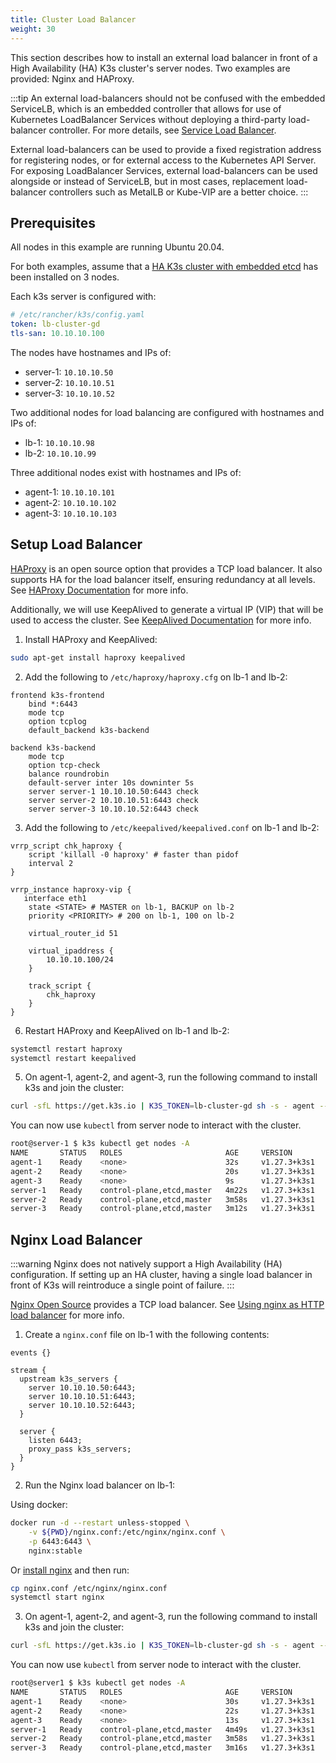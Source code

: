 ```yaml
---
title: Cluster Load Balancer
weight: 30
---
```



This section describes how to install an external load balancer in front of a High Availability (HA) K3s cluster's server nodes. Two examples are provided: Nginx and HAProxy.

:::tip
An external load-balancers should not be confused with the embedded ServiceLB, which is an embedded controller that allows for use of Kubernetes LoadBalancer Services without deploying a third-party load-balancer controller. For more details, see [Service Load Balancer](../networking/networking.md#service-load-balancer). 

External load-balancers can be used to provide a fixed registration address for registering nodes, or for external access to the Kubernetes API Server. For exposing LoadBalancer Services, external load-balancers can be used alongside or instead of ServiceLB, but in most cases, replacement load-balancer controllers such as MetalLB or Kube-VIP are a better choice.
:::

## Prerequisites

All nodes in this example are running Ubuntu 20.04.

For both examples, assume that a [HA K3s cluster with embedded etcd](../datastore/ha-embedded.md) has been installed on 3 nodes.

Each k3s server is configured with:
```yaml
# /etc/rancher/k3s/config.yaml
token: lb-cluster-gd
tls-san: 10.10.10.100
```

The nodes have hostnames and IPs of: 
* server-1: `10.10.10.50`
* server-2: `10.10.10.51`
* server-3: `10.10.10.52`


Two additional nodes for load balancing are configured with hostnames and IPs of:
* lb-1: `10.10.10.98`
* lb-2: `10.10.10.99`

Three additional nodes exist with hostnames and IPs of:
* agent-1: `10.10.10.101`
* agent-2: `10.10.10.102`
* agent-3: `10.10.10.103`

## Setup Load Balancer
<Tabs>
<TabItem value="HAProxy" default>

[HAProxy](http://www.haproxy.org/) is an open source option that provides a TCP load balancer. It also supports HA for the load balancer itself, ensuring redundancy at all levels. See [HAProxy Documentation](http://docs.haproxy.org/2.8/intro.html) for more info.

Additionally, we will use KeepAlived to generate a virtual IP (VIP) that will be used to access the cluster. See [KeepAlived Documentation](https://www.keepalived.org/manpage.html) for more info.



1) Install HAProxy and KeepAlived:

```bash
sudo apt-get install haproxy keepalived
```

2) Add the following to `/etc/haproxy/haproxy.cfg` on lb-1 and lb-2:

```
frontend k3s-frontend
    bind *:6443
    mode tcp
    option tcplog
    default_backend k3s-backend

backend k3s-backend
    mode tcp
    option tcp-check
    balance roundrobin
    default-server inter 10s downinter 5s
    server server-1 10.10.10.50:6443 check
    server server-2 10.10.10.51:6443 check
    server server-3 10.10.10.52:6443 check
```
3) Add the following to `/etc/keepalived/keepalived.conf` on lb-1 and lb-2:

```
vrrp_script chk_haproxy {
    script 'killall -0 haproxy' # faster than pidof
    interval 2
}

vrrp_instance haproxy-vip {
   interface eth1
    state <STATE> # MASTER on lb-1, BACKUP on lb-2
    priority <PRIORITY> # 200 on lb-1, 100 on lb-2

    virtual_router_id 51

    virtual_ipaddress {
        10.10.10.100/24
    }

    track_script {
        chk_haproxy
    }
}
```

6) Restart HAProxy and KeepAlived on lb-1 and lb-2:

```bash
systemctl restart haproxy
systemctl restart keepalived
```

5) On agent-1, agent-2, and agent-3, run the following command to install k3s and join the cluster:

```bash
curl -sfL https://get.k3s.io | K3S_TOKEN=lb-cluster-gd sh -s - agent --server https://10.10.10.100:6443
```

You can now use `kubectl` from server node to interact with the cluster.
```bash
root@server-1 $ k3s kubectl get nodes -A
NAME       STATUS   ROLES                       AGE     VERSION
agent-1    Ready    <none>                      32s     v1.27.3+k3s1
agent-2    Ready    <none>                      20s     v1.27.3+k3s1
agent-3    Ready    <none>                      9s      v1.27.3+k3s1
server-1   Ready    control-plane,etcd,master   4m22s   v1.27.3+k3s1
server-2   Ready    control-plane,etcd,master   3m58s   v1.27.3+k3s1
server-3   Ready    control-plane,etcd,master   3m12s   v1.27.3+k3s1
```

</TabItem>

<TabItem value="Nginx">

## Nginx Load Balancer

:::warning
Nginx does not natively support a High Availability (HA) configuration. If setting up an HA cluster, having a single load balancer in front of K3s will reintroduce a single point of failure.
:::

[Nginx Open Source](http://nginx.org/) provides a TCP load balancer. See [Using nginx as HTTP load balancer](https://nginx.org/en/docs/http/load_balancing.html) for more info.

1) Create a `nginx.conf` file on lb-1 with the following contents:

```
events {}

stream {
  upstream k3s_servers {
    server 10.10.10.50:6443;
    server 10.10.10.51:6443;
    server 10.10.10.52:6443;
  }

  server {
    listen 6443;
    proxy_pass k3s_servers;
  }
}
```

2) Run the Nginx load balancer on lb-1:

Using docker:

```bash
docker run -d --restart unless-stopped \
    -v ${PWD}/nginx.conf:/etc/nginx/nginx.conf \
    -p 6443:6443 \
    nginx:stable
```

Or [install nginx](https://docs.nginx.com/nginx/admin-guide/installing-nginx/installing-nginx-open-source/) and then run:

```bash
cp nginx.conf /etc/nginx/nginx.conf
systemctl start nginx
```

3) On agent-1, agent-2, and agent-3, run the following command to install k3s and join the cluster:

```bash
curl -sfL https://get.k3s.io | K3S_TOKEN=lb-cluster-gd sh -s - agent --server https://10.10.10.99:6443
```

You can now use `kubectl` from server node to interact with the cluster.
```bash
root@server1 $ k3s kubectl get nodes -A
NAME       STATUS   ROLES                       AGE     VERSION
agent-1    Ready    <none>                      30s     v1.27.3+k3s1
agent-2    Ready    <none>                      22s     v1.27.3+k3s1
agent-3    Ready    <none>                      13s     v1.27.3+k3s1
server-1   Ready    control-plane,etcd,master   4m49s   v1.27.3+k3s1
server-2   Ready    control-plane,etcd,master   3m58s   v1.27.3+k3s1
server-3   Ready    control-plane,etcd,master   3m16s   v1.27.3+k3s1
```
</TabItem>
</Tabs>